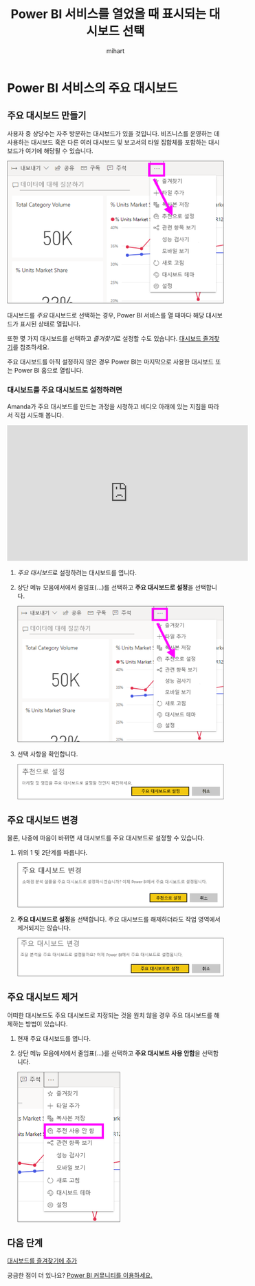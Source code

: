 ﻿---
title: Power BI 서비스를 열었을 때 표시되는 대시보드 선택
description: Power BI 서비스에서 주요 대시보드를 만드는 방법에 대한 설명서
author: mihart
manager: kvivek
ms.reviewer: ''
featuredvideoid: G26dr2PsEpk
ms.custom: seodec18
ms.service: powerbi
ms.subservice: powerbi-consumer
ms.topic: conceptual
ms.date: 05/14/2019
ms.author: mihart
LocalizationGroup: Dashboards
ms.openlocfilehash: 7222f13d5ee4f25d7d55655bb5a7e5f2f28c77d4
ms.sourcegitcommit: 60dad5aa0d85db790553e537bf8ac34ee3289ba3
ms.translationtype: HT
ms.contentlocale: ko-KR
ms.lasthandoff: 05/29/2019
ms.locfileid: "65608589"
---
# <a name="featured-dashboards-in-power-bi-service"></a>Power BI 서비스의 주요 대시보드
## <a name="create-a-featured-dashboard"></a>주요 대시보드 만들기
사용자 중 상당수는 자주 방문하는 대시보드가 있을 것입니다.  비즈니스를 운영하는 데 사용하는 대시보드 혹은 다른 여러 대시보드 및 보고서의 타일 집합체를 포함하는 대시보드가 여기에 해당될 수 있습니다.

![추천으로 설정 아이콘](./media/end-user-featured/power-bi-dropdown.png)

대시보드를 *주요* 대시보드로 선택하는 경우, Power BI 서비스를 열 때마다 해당 대시보드가 표시된 상태로 열립니다.  

또한 몇 가지 대시보드를 선택하고 *즐겨찾기*로 설정할 수도 있습니다. [대시보드 즐겨찾기](end-user-favorite.md)를 참조하세요.

주요 대시보드를 아직 설정하지 않은 경우 Power BI는 마지막으로 사용한 대시보드 또는 Power BI 홈으로 열립니다.  

### <a name="to-set-a-dashboard-as-featured"></a>대시보드를 **주요 대시보드**로 설정하려면
Amanda가 주요 대시보드를 만드는 과정을 시청하고 비디오 아래에 있는 지침을 따라서 직접 시도해 봅니다.

<iframe width="560" height="315" src="https://www.youtube.com/embed/G26dr2PsEpk" frameborder="0" allowfullscreen></iframe>



1. *주요 대시보드*로 설정하려는 대시보드를 엽니다. 
2. 상단 메뉴 모음에서에서 줄임표(...)를 선택하고 **주요 대시보드로 설정**을 선택합니다.  
   
    ![추천으로 설정 아이콘](./media/end-user-featured/power-bi-dropdown.png)
3. 선택 사항을 확인합니다.
   
    ![주요 대시보드 설정](./media/end-user-featured/power-bi-featured-confirm.png)

## <a name="change-the-featured-dashboard"></a>주요 대시보드 변경
물론, 나중에 마음이 바뀌면 새 대시보드를 주요 대시보드로 설정할 수 있습니다.

1. 위의 1 및 2단계를 따릅니다.
   
    ![주요 대시보드 변경 창](./media/end-user-featured/power-bi-change-feature.png)
2. **주요 대시보드로 설정**을 선택합니다. 주요 대시보드를 해제하더라도 작업 영역에서 제거되지는 않습니다.  
   
    ![성공 메시지](./media/end-user-featured/power-bi-unfeature-new.png)

## <a name="remove-the-featured-dashboard"></a>주요 대시보드 제거
어떠한 대시보드도 주요 대시보드로 지정되는 것을 원치 않을 경우 주요 대시보드를 해제하는 방법이 있습니다.

1. 현재 주요 대시보드를 엽니다.
2. 상단 메뉴 모음에서에서 줄임표(...)를 선택하고 **주요 대시보드 사용 안함**을 선택합니다.

    ![선택한 항목 추천된 대시보드를 사용 하지 않도록 설정](./media/end-user-featured/power-bi-unfeature-newer.png)
   
## <a name="next-steps"></a>다음 단계
[대시보드를 즐겨찾기에 추가](end-user-favorite.md)

궁금한 점이 더 있나요? [Power BI 커뮤니티를 이용하세요.](http://community.powerbi.com/)

